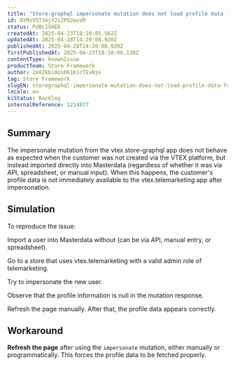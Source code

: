 ```yaml
---
title: "Store-graphql impersonate mutation does not load profile data for users created manually"
id: DYMzV5TJmjV2sZPO2eosM
status: PUBLISHED
createdAt: 2025-04-23T18:10:05.562Z
updatedAt: 2025-04-28T14:20:08.920Z
publishedAt: 2025-04-28T14:20:08.920Z
firstPublishedAt: 2025-04-23T18:10:06.130Z
contentType: knownIssue
productTeam: Store Framework
author: 2mXZkbi0oi061KicTExNjo
tag: Store Framework
slugEN: storegraphql-impersonate-mutation-does-not-load-profile-data-for-users-created-manually
locale: en
kiStatus: Backlog
internalReference: 1214877
---
```


## Summary


The impersonate mutation from the vtex.store-graphql app does not behave as expected when the customer was not created via the VTEX platform, but instead imported directly into Masterdata (regardless of whether it was via API, spreadsheet, or manual input). When this happens, the customer's profile data is not immediately available to the vtex.telemarketing app after impersonation.



##

## Simulation


To reproduce the issue:

Import a user into Masterdata without (can be via API, manual entry, or spreadsheet).

Go to a store that uses vtex.telemarketing with a valid admin role of telemarketing.

Try to impersonate the new user.

Observe that the profile information is null in the mutation response.

Refresh the page manually. After that, the profile data appears correctly.



##

## Workaround


**Refresh the page** after using the `impersonate` mutation, either manually or programmatically. This forces the profile data to be fetched properly.





